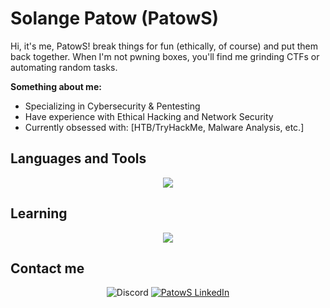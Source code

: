 <!-- HEADER -->
# Solange Patow (PatowS) 

<p align="center" dir="auto"> 

  
Hi, it's me, PatowS!  break things for fun (ethically, of course) and put them back together. When I'm not pwning boxes, you'll find me grinding CTFs or automating random tasks.

**Something about me:**

- Specializing in Cybersecurity & Pentesting
- Have experience with Ethical Hacking and Network Security
- Currently obsessed with: [HTB/TryHackMe, Malware Analysis, etc.]


</p>



## Languages and Tools 

<p align="center">
  <a href="https://skillicons.dev">
    <img src="https://skillicons.dev/icons?i=py,git,linux,docker,cpp,aws,idea,pycharm,java,js,vscode,spring,angular,ts,kali,mongodb,mysql,npm,nodejs&perline=7" />
  </a>
</p>

## Learning

<p align="center">
  <a href="https://skillicons.dev">
    <img src="https://skillicons.dev/icons?i=arch,azure,kubernetes,pnpm,redhat,rust&perline=7" />
  </a>
</p>


## Contact me
<div align="center" style="text-align:center">
    <a>
        <img src="https://img.shields.io/badge/-patow__s-404EED?style=for-the-badge&logo=Discord&logoColor=white"
            alt=" Discord">
    </a>
    </a>
    <a href="https://www.linkedin.com/in/solange-patowg/">
        <img src="https://img.shields.io/badge/LinkedIn-0A66C2?style=for-the-badge&logo=linkedin&logoColor=white"
            alt="PatowS LinkedIn">
    </a>
</div>  




